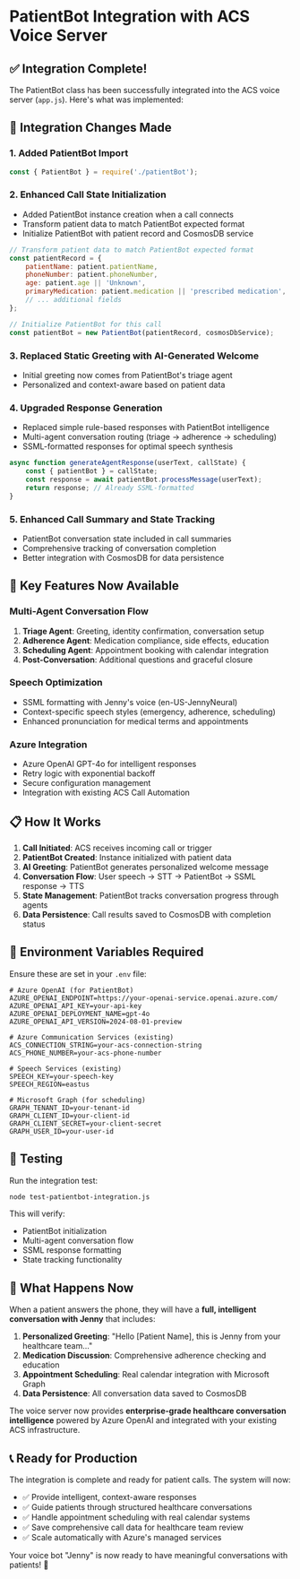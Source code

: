 # PatientBot Integration with ACS Voice Server

## ✅ Integration Complete!

The PatientBot class has been successfully integrated into the ACS voice server (`app.js`). Here's what was implemented:

## 🔄 Integration Changes Made

### 1. **Added PatientBot Import**
```javascript
const { PatientBot } = require('./patientBot');
```

### 2. **Enhanced Call State Initialization**
- Added PatientBot instance creation when a call connects
- Transform patient data to match PatientBot expected format
- Initialize PatientBot with patient record and CosmosDB service

```javascript
// Transform patient data to match PatientBot expected format
const patientRecord = {
    patientName: patient.patientName,
    phoneNumber: patient.phoneNumber,
    age: patient.age || 'Unknown',
    primaryMedication: patient.medication || 'prescribed medication',
    // ... additional fields
};

// Initialize PatientBot for this call
const patientBot = new PatientBot(patientRecord, cosmosDbService);
```

### 3. **Replaced Static Greeting with AI-Generated Welcome**
- Initial greeting now comes from PatientBot's triage agent
- Personalized and context-aware based on patient data

### 4. **Upgraded Response Generation**
- Replaced simple rule-based responses with PatientBot intelligence
- Multi-agent conversation routing (triage → adherence → scheduling)
- SSML-formatted responses for optimal speech synthesis

```javascript
async function generateAgentResponse(userText, callState) {
    const { patientBot } = callState;
    const response = await patientBot.processMessage(userText);
    return response; // Already SSML-formatted
}
```

### 5. **Enhanced Call Summary and State Tracking**
- PatientBot conversation state included in call summaries
- Comprehensive tracking of conversation completion
- Better integration with CosmosDB for data persistence

## 🎯 Key Features Now Available

### **Multi-Agent Conversation Flow**
1. **Triage Agent**: Greeting, identity confirmation, conversation setup
2. **Adherence Agent**: Medication compliance, side effects, education
3. **Scheduling Agent**: Appointment booking with calendar integration
4. **Post-Conversation**: Additional questions and graceful closure

### **Speech Optimization**
- SSML formatting with Jenny's voice (en-US-JennyNeural)
- Context-specific speech styles (emergency, adherence, scheduling)
- Enhanced pronunciation for medical terms and appointments

### **Azure Integration**
- Azure OpenAI GPT-4o for intelligent responses
- Retry logic with exponential backoff
- Secure configuration management
- Integration with existing ACS Call Automation

## 📋 How It Works

1. **Call Initiated**: ACS receives incoming call or trigger
2. **PatientBot Created**: Instance initialized with patient data
3. **AI Greeting**: PatientBot generates personalized welcome message
4. **Conversation Flow**: User speech → STT → PatientBot → SSML response → TTS
5. **State Management**: PatientBot tracks conversation progress through agents
6. **Data Persistence**: Call results saved to CosmosDB with completion status

## 🔧 Environment Variables Required

Ensure these are set in your `.env` file:
```
# Azure OpenAI (for PatientBot)
AZURE_OPENAI_ENDPOINT=https://your-openai-service.openai.azure.com/
AZURE_OPENAI_API_KEY=your-api-key
AZURE_OPENAI_DEPLOYMENT_NAME=gpt-4o
AZURE_OPENAI_API_VERSION=2024-08-01-preview

# Azure Communication Services (existing)
ACS_CONNECTION_STRING=your-acs-connection-string
ACS_PHONE_NUMBER=your-acs-phone-number

# Speech Services (existing)
SPEECH_KEY=your-speech-key
SPEECH_REGION=eastus

# Microsoft Graph (for scheduling)
GRAPH_TENANT_ID=your-tenant-id
GRAPH_CLIENT_ID=your-client-id
GRAPH_CLIENT_SECRET=your-client-secret
GRAPH_USER_ID=your-user-id
```

## 🧪 Testing

Run the integration test:
```bash
node test-patientbot-integration.js
```

This will verify:
- PatientBot initialization
- Multi-agent conversation flow
- SSML response formatting
- State tracking functionality

## 🚀 What Happens Now

When a patient answers the phone, they will have a **full, intelligent conversation with Jenny** that includes:

1. **Personalized Greeting**: "Hello [Patient Name], this is Jenny from your healthcare team..."
2. **Medication Discussion**: Comprehensive adherence checking and education
3. **Appointment Scheduling**: Real calendar integration with Microsoft Graph
4. **Data Persistence**: All conversation data saved to CosmosDB

The voice server now provides **enterprise-grade healthcare conversation intelligence** powered by Azure OpenAI and integrated with your existing ACS infrastructure.

## 📞 Ready for Production

The integration is complete and ready for patient calls. The system will now:
- ✅ Provide intelligent, context-aware responses
- ✅ Guide patients through structured healthcare conversations  
- ✅ Handle appointment scheduling with real calendar systems
- ✅ Save comprehensive call data for healthcare team review
- ✅ Scale automatically with Azure's managed services

Your voice bot "Jenny" is now ready to have meaningful conversations with patients! 🎉
